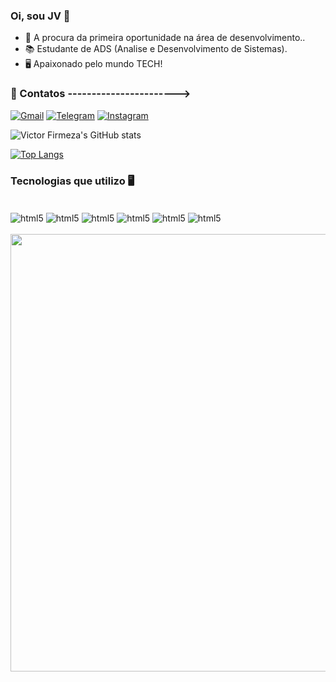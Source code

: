 ### Oi, sou JV 👋

- 💬 A procura da primeira oportunidade na área de desenvolvimento..
- 📚 Estudante de ADS (Analise e Desenvolvimento de Sistemas).
- 🖥️ Apaixonado pelo mundo TECH!

### 📲 Contatos ----------------------->
[![Gmail](https://img.shields.io/badge/Gmail-D14836?style=for-the-badge&logo=gmail&logoColor=white)](mailto:jvfirmeza@gmail.com)
[![Telegram](https://img.shields.io/badge/Telegram-2CA5E0?style=for-the-badge&logo=telegram&logoColor=white)](https://t.me/victorfirmeza)
[![Instagram](https://img.shields.io/badge/Instagram-E4405F?style=for-the-badge&logo=instagram&logoColor=white)](https://www.instagram.com/victorfirmeza/)

![Victor Firmeza's GitHub stats](https://github-readme-stats.vercel.app/api?username=victorfirmeza&show_icons=true&theme=dracula)

[![Top Langs](https://github-readme-stats.vercel.app/api/top-langs/?username=victorfirmeza)](https://github.com/anuraghazra/github-readme-stats)

### Tecnologias que utilizo 🖥️

<div style="display: incline_block"><br/>
   <img align="center" alt="html5" src="https://img.shields.io/badge/HTML5-E34F26?style=for-the-badge&logo=html5&logoColor=white"/> 
   <img align="center" alt="html5" src="https://img.shields.io/badge/CSS-239120?&style=for-the-badge&logo=css3&logoColor=white"/>
   <img align="center" alt="html5" src="https://img.shields.io/badge/Python-3776AB?style=for-the-badge&logo=python&logoColor=white"/>
   <img align="center" alt="html5" src="https://img.shields.io/badge/JavaScript-F7DF1E?style=for-the-badge&logo=javascript&logoColor=black"/>
   <img align="center" alt="html5" src="https://img.shields.io/badge/C%2B%2B-00599C?style=for-the-badge&logo=c%2B%2B&logoColor=white"/>
   <img align="center" alt="html5" src="https://img.shields.io/badge/Arduino-00979D?style=for-the-badge&logo=Arduino&logoColor=white"/>

</div> <br>

<img src="https://user-images.githubusercontent.com/74038190/225813708-98b745f2-7d22-48cf-9150-083f1b00d6c9.gif" width="700">
<br><br>
